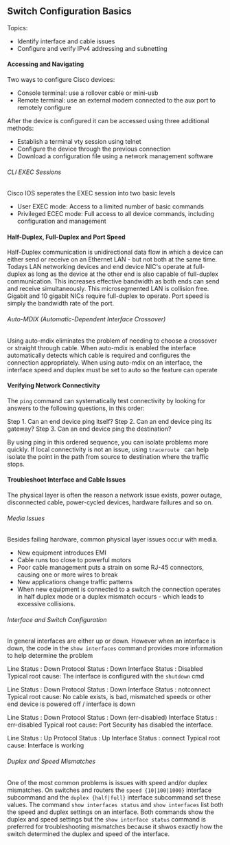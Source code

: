 ## Switch Configuration Basics

Topics:
- Identify interface and cable issues
- Configure and verify IPv4 addressing and subnetting

#### Accessing and Navigating

Two ways to configure Cisco devices:

* Console terminal: use a rollover cable or mini-usb 
* Remote terminal: use an external modem connected to the aux port to remotely configure 

After the device is configured it can be accessed using three additional methods:

* Establish a terminal vty session using telnet
* Configure the device through the previous connection
* Download a configuration file using a network management software

###### CLI EXEC Sessions

Cisco IOS seperates the EXEC session into two basic levels
- User EXEC mode: Access to a limited number of basic commands
- Privileged ECEC mode: Full access to all device commands, including configuration and management

#### Half-Duplex, Full-Duplex and Port Speed

Half-Duplex communication is unidirectional data flow in which a device can either send or receive on an Ethernet LAN - but not both at the same time. Todays LAN networking devices and end device NIC's operate at full-duplex as long as the device at the other end is also capable of full-duplex communication. This increases effective bandwidth as both ends can send and receive simultaneously. This microsegmented LAN is collision free. Gigabit and 10 gigabit NICs require full-duplex to operate. Port speed is simply the bandwidth rate of the port.

###### Auto-MDIX (Automatic-Dependent Interface Crossover)

Using auto-mdix eliminates the problem of needing to choose a crossover or straight through cable. When auto-mdix is enabled the interface automatically detects which cable is required and configures the connection appropriately. When using auto-mdix on an interface, the interface speed and duplex must be set to auto so the feature can operate 

#### Verifying Network Connectivity

The ```ping``` command can systematically test connectivity by looking for answers to the following questions, in this order:

Step 1. Can an end device ping itself?
Step 2. Can an end device ping its gateway?
Step 3. Can an end device ping the destination?

By using ping in this ordered sequence, you can isolate problems more quickly. If local connectivity is not an issue, using ```traceroute ``` can help isolate the point in the path from source to destination where the traffic stops.

#### Troubleshoot Interface and Cable Issues

The physical layer is often the reason a network issue exists, power outage, disconnected cable, power-cycled devices, hardware failures and so on. 

###### Media Issues
Besides failing hardware, common physical layer issues occur with media.

- New equipment introduces EMI 
- Cable runs too close to powerful motors
- Poor cable management puts a strain on some RJ-45 connectors, causing one or more wires to break
- New applications change traffic patterns
- When new equipment is connected to a switch the connection operates in half duplex mode or a duplex mismatch occurs - which leads to excessive collisions. 

###### Interface and Switch Configuration

In general interfaces are either up or down. However when an interface is down, the code in the ```show interfaces``` command provides more information to help determine the problem 

Line Status       : Down
Protocol Status   : Down 
Interface Status  : Disabled
Typical root cause: The interface is configured with the ```shutdown``` cmd 

Line Status       : Down
Protocol Status   : Down 
Interface Status  : notconnect
Typical root cause: No cable exists, is bad, mismatched speeds or other end device is powered off / interface is down 

Line Status       : Down
Protocol Status   : Down (err-disabled)
Interface Status  : err-disabled
Typical root cause: Port Security has disabled the interface. 

Line Status       : Up
Protocol Status   : Up
Interface Status  : connect 
Typical root cause: Interface is working

###### Duplex and Speed Mismatches 

One of the most common problems is issues with speed and/or duplex mismatches. On switches and routers the ```speed {10|100|1000}``` interface subcommand and the ```duplex {half|full}``` interface subcommand set these values. 
The command ```show interfaces status``` and ```show interfaces``` list both the speed and duplex settings on an interface. 
Both commands show the duplex and speed settings but the ```show interface status``` command is preferred for troubleshooting mismatches because it shwos exactly how the switch determined the duplex and speed of the interface.

